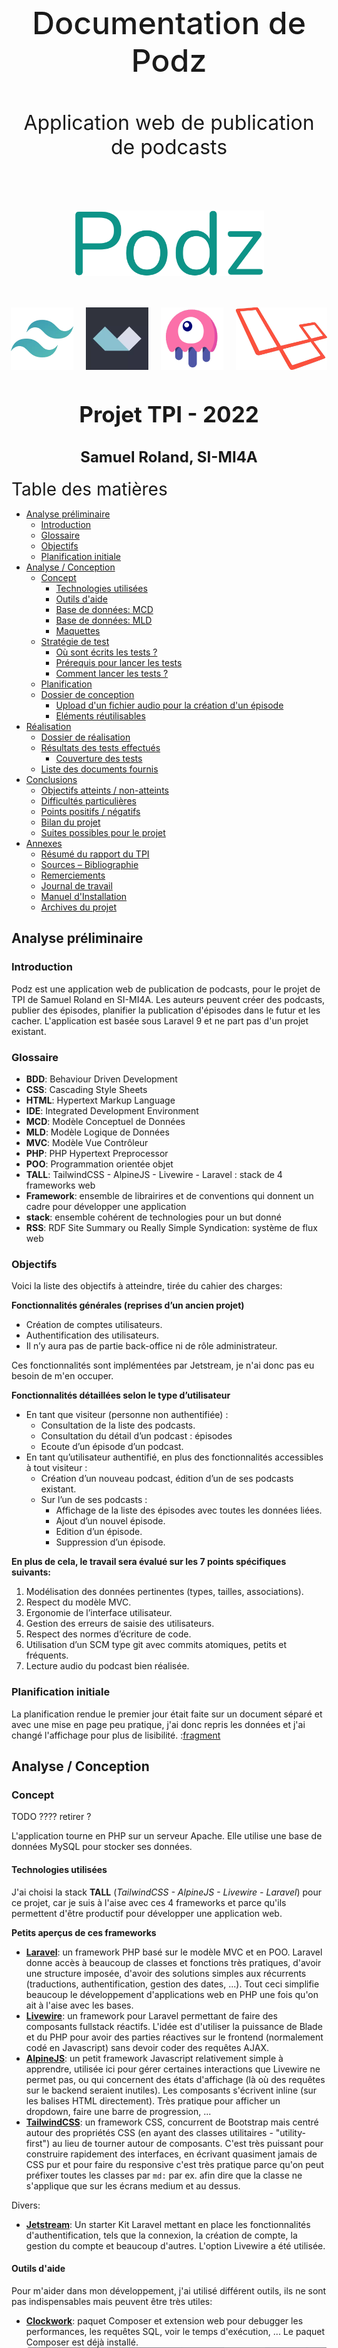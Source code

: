 <div style="text-align: center; padding-top: 150px;">
<p style="text-align: center; border: none; font-size: 50px; font-weight: 500;">Documentation de Podz</p>
<p style="text-align: center; border: none; font-size: 2rem;">Application web de publication de podcasts</p>
<div style="display:flex; padding: 50px 100px; justify-content: center; font-family: Fira Code;">
<img src="logo.png" style="box-shadow: none">
</div>
<div style="display: flex; justify-content: center; margin-bottom: 50px;">
<img style="box-shadow: none; height: 100px; margin: 0px 10px;" src="imgs/tailwind.png" />
<img style="box-shadow: none; height: 100px; margin: 0px 10px;" src="imgs/alpine.png" />
<img style="box-shadow: none; height: 100px; margin: 0px 10px;" src="imgs/livewire.png" />
<img style="box-shadow: none; height: 100px; margin: 0px 10px;" src="imgs/laravel.png" />
</div>

<h2 style="text-align: center; border: none; font-size: 35px;">Projet TPI - 2022</h2>
<h2 style="text-align: center; border: none; font-size: 1.5rem;">Samuel Roland, SI-MI4A</h2>
</div>

<div class="page"/> 


<div style="font-size: 28px; margin-top: 20px;">Table des matières</div>

<!-- toc start -->
<div class="toc">

- [Analyse préliminaire](#analyse-préliminaire)
  - [Introduction](#introduction)
  - [Glossaire](#glossaire)
  - [Objectifs](#objectifs)
  - [Planification initiale](#planification-initiale)
- [Analyse / Conception](#analyse--conception)
  - [Concept](#concept)
    - [Technologies utilisées](#technologies-utilisées)
    - [Outils d'aide](#outils-daide)
    - [Base de données: MCD](#base-de-données-mcd)
    - [Base de données: MLD](#base-de-données-mld)
    - [Maquettes](#maquettes)
  - [Stratégie de test](#stratégie-de-test)
    - [Où sont écrits les tests ?](#où-sont-écrits-les-tests-)
    - [Prérequis pour lancer les tests](#prérequis-pour-lancer-les-tests)
    - [Comment lancer les tests ?](#comment-lancer-les-tests-)
  - [Planification](#planification)
  - [Dossier de conception](#dossier-de-conception)
    - [Upload d'un fichier audio pour la création d'un épisode](#upload-dun-fichier-audio-pour-la-création-dun-épisode)
    - [Eléments réutilisables](#eléments-réutilisables)
- [Réalisation](#réalisation)
  - [Dossier de réalisation](#dossier-de-réalisation)
  - [Résultats des tests effectués](#résultats-des-tests-effectués)
    - [Couverture des tests](#couverture-des-tests)
  - [Liste des documents fournis](#liste-des-documents-fournis)
- [Conclusions](#conclusions)
  - [Objectifs atteints / non-atteints](#objectifs-atteints--non-atteints)
  - [Difficultés particulières](#difficultés-particulières)
  - [Points positifs / négatifs](#points-positifs--négatifs)
  - [Bilan du projet](#bilan-du-projet)
  - [Suites possibles pour le projet](#suites-possibles-pour-le-projet)
- [Annexes](#annexes)
  - [Résumé du rapport du TPI](#résumé-du-rapport-du-tpi)
  - [Sources – Bibliographie](#sources--bibliographie)
  - [Remerciements](#remerciements)
  - [Journal de travail](#journal-de-travail)
  - [Manuel d'Installation](#manuel-dinstallation)
  - [Archives du projet](#archives-du-projet)

<!-- toc end -->

</div>

<div class="page"/><!-- saut de page -->

## Analyse préliminaire
### Introduction

Podz est une application web de publication de podcasts, pour le projet de TPI de Samuel Roland en SI-MI4A. Les auteurs peuvent créer des podcasts, publier des épisodes, planifier la publication d'épisodes dans le futur et les cacher. L'application est basée sous Laravel 9 et ne part pas d'un projet existant. <!-- pas "part de zéro" -->

### Glossaire

- **BDD**: Behaviour Driven Development
- **CSS**: Cascading Style Sheets
- **HTML**: Hypertext Markup Language
- **IDE**: Integrated Development Environment
- **MCD**: Modèle Conceptuel de Données
- **MLD**: Modèle Logique de Données
- **MVC**: Modèle Vue Contrôleur
- **PHP**: PHP Hypertext Preprocessor
- **POO**: Programmation orientée objet
- **TALL**: TailwindCSS - AlpineJS - Livewire - Laravel : stack de 4 frameworks web
- **Framework**: ensemble de librairires et de conventions qui donnent un cadre pour développer une application
- **stack**: ensemble cohérent de technologies pour un but donné
- **RSS**: RDF Site Summary ou Really Simple Syndication: système de flux web

### Objectifs

Voici la liste des objectifs à atteindre, tirée du cahier des charges:

**Fonctionnalités générales (reprises d’un ancien projet)**
- Création de comptes utilisateurs.
- Authentification des utilisateurs.
- Il n’y aura pas de partie back-office ni de rôle administrateur.

Ces fonctionnalités sont implémentées par Jetstream, je n'ai donc pas eu besoin de m'en occuper.

**Fonctionnalités détaillées selon le type d’utilisateur**
- En tant que visiteur (personne non authentifiée) :
  - Consultation de la liste des podcasts.
  - Consultation du détail d’un podcast : épisodes
  - Ecoute d’un épisode d’un podcast.
- En tant qu’utilisateur authentifié, en plus des fonctionnalités accessibles à tout visiteur :
    - Création d’un nouveau podcast, édition d’un de ses podcasts existant.  
  - Sur l’un de ses podcasts :
    - Affichage de la liste des épisodes avec toutes les données liées.
    - Ajout d’un nouvel épisode.
    - Edition d’un épisode.
    - Suppression d’un épisode.

**En plus de cela, le travail sera évalué sur les 7 points spécifiques suivants:**
1. Modélisation des données pertinentes (types, tailles, associations).
1. Respect du modèle MVC.
1. Ergonomie de l’interface utilisateur.
1. Gestion des erreurs de saisie des utilisateurs.
1. Respect des normes d’écriture de code.
1. Utilisation d’un SCM type git avec commits atomiques, petits et fréquents.
1. Lecture audio du podcast bien réalisée.

### Planification initiale
<!--
Ce chapitre montre la planification du projet. Celui-ci peut être découpé en tâches qui seront planifiées. Il s'agit de la première planification du projet, celle-ci devra être revue après l'analyse. Cette planification sera présentée sous la forme d'un diagramme.

Ces éléments peuvent être repris des spécifications de départ.
-->
La planification rendue le premier jour était faite sur un document séparé et avec une mise en page peu pratique, j'ai donc repris les données et j'ai changé l'affichage pour plus de lisibilité.
:[fragment](markdown-build/planification-initiale.md)

<div class="page"/>

## Analyse / Conception
### Concept

TODO ???? retirer ?

L'application tourne en PHP sur un serveur Apache. Elle utilise une base de données MySQL pour stocker ses données.

#### Technologies utilisées
J'ai choisi la stack **TALL** (*TailwindCSS - AlpineJS - Livewire - Laravel*) pour ce projet, car je suis à l'aise avec ces 4 frameworks et parce qu'ils permettent d'être productif pour développer une application web.

**Petits aperçus de ces frameworks**
- **[Laravel](https://laravel.com/)**: un framework PHP basé sur le modèle MVC et en POO. Laravel donne accès à beaucoup de classes et fonctions très pratiques, d'avoir une structure imposée, d'avoir des solutions simples aux récurrents (traductions, authentification, gestion des dates, ...). Tout ceci simplifie beaucoup le développement d'applications web en PHP une fois qu'on ait à l'aise avec les bases.
- **[Livewire](https://laravel-livewire.com/)**: un framework pour Laravel permettant de faire des composants fullstack réactifs. L'idée est d'utiliser la puissance de Blade et du PHP pour avoir des parties réactives sur le frontend (normalement codé en Javascript) sans devoir coder des requêtes AJAX.
- **[AlpineJS](https://alpinejs.dev/)**: un petit framework Javascript relativement simple à apprendre, utilisée ici pour gérer certaines interactions que Livewire ne permet pas, ou qui concernent des états d'affichage (là où des requêtes sur le backend seraient inutiles). Les composants s'écrivent inline (sur les balises HTML directement). Très pratique pour afficher un dropdown, faire une barre de progression, ...
- **[TailwindCSS](https://tailwindcss.com/)**: un framework CSS, concurrent de Bootstrap mais centré autour des propriétés CSS (en ayant des classes utilitaires - "utility-first") au lieu de tourner autour de composants. C'est très puissant pour construire rapidement des interfaces, en écrivant quasiment jamais de CSS pur et pour faire du responsive c'est très pratique parce qu'on peut préfixer toutes les classes par `md:` par ex. afin dire que la classe ne s'applique que sur les écrans medium et au dessus.

Divers:
- **[Jetstream](https://jetstream.laravel.com/2.x/introduction.html)**: Un starter Kit Laravel mettant en place les fonctionnalités d'authentification, tels que la connexion, la création de compte, la gestion du compte et beaucoup d'autres. L'option Livewire a été utilisée.

<div class="page"/>

#### Outils d'aide
Pour m'aider dans mon développement, j'ai utilisé différent outils, ils ne sont pas indispensables mais peuvent être très utiles:
- **[Clockwork](https://underground.works/clockwork/)**: paquet Composer et extension web pour debugger les performances, les requêtes SQL, voir le temps d'exécution, ... Le paquet Composer est déjà installé.
![clockwork](imgs/clockwork.png)
- **[Laravel Valet](https://laravel.com/docs/9.x/valet)**: fait tourner des serveurs web avec Nginx les rendant accessibles via des domaines en .test. Ce qui me permet de faire tourner mon serveur sous `podz.test` sans avoir besoin de me soucier de démarrer et d'arrêter ce serveur ni de gérer plusieurs ports quand plusieurs serveurs sont allumés. Fonctionne pour MacOS, mais des forks pour [Windows](https://github.com/cretueusebiu/valet-windows) et [Linux](https://cpriego.github.io/valet-linux/) existent également. Attention à bien suivre la procédure d'installation pour ne pas être coupé d'internet à cause du DNS local mal configuré.
![valet](imgs/valet.png)

</div>

<div class="page"/>

#### Base de données: MCD
![MCD](MCD.png)
</div>

**Spécificités dans Episodes**:
- Les combinaisons du Numéro et du podcast lié, ainsi que le titre et le podcast lié, sont uniques (exemple: on ne peut pas avoir 2 fois un épisode 4 du podcast "Summer stories", et on ne peut pas avoir 2 fois un épisode nommé "Summer 2020 review" du podcast "Summer stories").
- La date de création est définie par la date de création de l'épisode sur la plateforme (avec l'upload du fichier), peu importe ses autres informations (la publication ou l'état caché n'a pas d'influence sur cette date). Cette date ne change jamais et est affichée qu'à l'auteur.
- La date de publication peut être dans le passé ou mais aussi dans le futur. Si elle est dans le futur, l'épisode n'est pas encore publié (jusqu'à la date définie). Ceci permet de programmer dans le futur une publication.
- Le champ Caché est par défaut à Faux et n'a pas d'effet dans ce cas. S'il est Vrai, l'épisode ne sera pas visible dans les détails du podcast.

**Spécificités dans Podcasts**:
- La combinaison du titre et de l'auteur est unique. Exemple: Michelle ne peut pas publier 2 podcasts s'appelant "My story", par contre Michelle et Bob peuvent chacun publier 1 podcast nommé "My story".

<div class="together">

#### Base de données: MLD

![MLD](MLD.png)

</div>

Ce MLD n'a pas été fait à la main mais a été rétro-ingéniéré depuis la base de données, après avoir codé les migrations. Certains champs sont créés par une migration générée par Jetstream, je n'en ai pas besoin mais je ne vais pas les retirer au risque de casser certaines parties existantes. Ce MLD omet volontairement les tables générées par Laravel et propres à chaque application Laravel (`sessions`, `migrations`, ...), une partie provient de migrations créées par Jetstream. Ne vous étonnez donc pas de trouver d'autres tables dans la base de données, je ne les utilise pas directement. 

todo: documenter spécificités.
Les champs `created_at` et `updated_at` sont gérés automatiquement par Laravel, je n'utilise que le `created_at` en lecture seulement.

<!--
Le concept complet avec toutes ses annexes :

Par exemple : 
•	Multimédia: carte de site, maquettes papier, story board préliminaire, …
•	Bases de données: interfaces graphiques, modèle conceptuel.
•	Programmation: interfaces graphiques, maquettes, analyse fonctionnelle…
•	…
-->
<div class="together">

#### Maquettes
Le gabarit est déjà designé par Jetstream. La vue en tant que visiteur (donc déconnecté):
![page](models/Gabarit-visitor.png)
La vue en tant qu'auteur, donc connecté.
![page](models/Gabarit-author.png)
Pour pouvoir utiliser les fonctionnalités requises, voici la liste complète des pages nécessaires et leur maquette:

- Page Connexion
- Page Inscription
- Page Liste des podcasts
- Page Page Détails d'un podcast
  - Vue visiteur
  - Vue Détails et édition pour auteur
- Page Création d'un podcast

</div>

**Page Connexion**  
![page](models/Connexion.png)

**Page Inscription**  
![page](models/Inscription.png)

<div class="together">

**Page Liste des podcasts**  
Cette page est visible publiquement et c'est la page par défaut de l'application, on y accède également via le bouton Podcasts en haut à gauche. On peut cliquer sur un podcast pour accéder à ses détails.
![page](models/Podcasts_page.png)

</div>

<div class="together">

**Page Détails d'un podcast**

**Vue visiteur**  
Les visiteurs ne voient que les épisodes qui sont visibles et qu'une partie de leurs informations. Ils ne voient que le numéro, le titre, la description, l'audio et la date (mais sans l'heure et la minute de publication).
![page](models/Page_d%C3%A9tails_podcast_visiteur.png)
</div>

<div class="together">

**Vue Détails et édition pour auteur**  
L'auteur voit toutes les informations de ses podcasts contrairement au visiteur. L'auteur a une vue visiteur sur les podcasts qui ne lui appartiennent pas. Nous sommes le 09.05.2022 dans cette maquette, l'épisode 4 est caché et le 5 est planifié pour le 10.05.2022 à 15:08. L'épisode 4 est caché parce que l'auteur a décidé après coup de le remettre en privé. Voici l'apparance de la page quand un auteur la charge.
![page](models/Vue-auteur-podcast-details.png)
</div>

<div class="together">

Quand l'auteur clique sur les icônes d'édition, des formulaires s'affichent pour les éléments sélectionnés afin de permettre l'édition ou la suppression. Ici l'auteur crée un 5 ème épisode planifiée qui ne sera publié que le lendemain à 15h08. On peut éditer plusieurs éléments à la fois, il n'y aura pas de conflit.
![page](models/Vue-auteur-podcast-details-edition.png)

</div>

<div class="together">

**Page Création d'un podcast**  
Simple formulaire pour créer un nouveau podcast, avec affichage des erreurs en dessous des champs si jamais les valeurs rentrées sont invalides.
![page](models/Page_cr%C3%A9er_podcast.png)
</div>

<div class="together">

### Stratégie de test

<!--

Décrire la stratégie globale de test: 

•	types de des tests et ordre dans lequel ils seront effectués.
•	les moyens à mettre en œuvre.
•	couverture des tests (tests exhaustifs ou non, si non, pourquoi ?).
•	données de test à prévoir (données réelles ?).
•	les testeurs extérieurs éventuels.
-->

Cette section concerne la manière dont est testé Podz durant le projet et à la fin. Je teste manuellement les fonctionnalités dans son navigateur (Firefox) et écrit aussi des tests automatisés avec PHPUnit (un framework PHP de tests). La plupart des fonctionnalités sont couvertes par ces tests automatisés et quand cela n'est pas le cas, je regarde à la main si cela fonctionne. Les factories et le seeder écrits sont également très utile pour les tests. 

La stratégie de développement est le BDD (Behavior Driven Development). Cela consiste à écrire des tests qui testent le comportement avant de coder, s'assurer que le test plante, puis développer jusqu'à que le test passe. Ensuite on peut refactoriser pour augmenter la qualité tout en s'assurant que cela fonctionne.  
Toute la suite de tests est lancée très fréquemment (plusieurs fois par jour) pour s'assurer qu'une nouvelle fonctionnalité n'a pas cassé une autre en chemin.
</div>
<!-- todo: check BDD meaning -->

#### Où sont écrits les tests ?
Tous les tests se trouve dans le dossier `tests` à la racine du repository. Le dossier `Feature` contient les tests fonctionnels, `Unit` les tests unitaires et `Jetstream` les tests créé par Jetstream (ces derniers ont été déplacé de `Feature` afin de ne pas les exécuter constamment).

#### Prérequis pour lancer les tests
Il est nécessaire d'avoir mis en place le projet et d'avoir l'extension PHP SQLite.

<!-- todo: à corriger -->
Avant chaque test, on retourne à l'état initiale grâce au trait `RefreshDatabase`. Puis le seeder `DatabaseSeeder` s'exécute graĉe au `$seed` défini à `true`. Ces 2 configurations sont faites dans `tests/TestCase.php`, ce qui permet au final que tous les tests sont lancées sur une base de données propre et remplie.

Afin de ne pas impacter la base de données de développement, les tests sont lancés sur une base de données SQLite en mémoire. Voici les lignes en bas du fichier de configuration de PHPUnit `phpunit.xml`, qui redéfinit 2 variables d'environnement permettant d'avoir une base de données en RAM.
```xml
<env name="DB_DATABASE" value=":memory:"/>
<env name="DB_CONNECTION" value="sqlite"/>
```

#### Comment lancer les tests ?
Il y a différentes manières de lancer les tests dans un terminal dans le dossier du projet:
- `./vendor/bin/phpunit`
- `php artisan test`
- `phpunit` (si phpunit a été installé séparement)

Les tests en dehors du dossier `tests/Unit` et `tests/Feature` ne seront pas lancés. Pour exécuter les tests de Jetstream si besoin, il faut lancer `php artisan test tests/Jetstream`.

Vous pouvez passer des paramètres à `phpunit` (aussi possible pour la commande `php artisan test`).

**Exemples**:
1. pour exécuter seulement 1 test nommé `test_podcasts_page_exists` on peut filtrer:  
`php artisan test --filter test_podcasts_page_exists`
1. pour exécuter une classe de tests donnée:  
`php artisan test tests/Feature/PodcastsTest.php`
1. pour exécuter les tests d'un dossier:  
`php artisan test tests/Unit`

Je recommande de configurer un raccourci dans votre IDE pour lancer les tests. J'ai utilisé ce réglage de raccourci dans VSCode pour lancer tous les tests lors d'un `ctrl+t ctrl+t`
```json
{
    "key": "ctrl+t ctrl+t",
    "command": "workbench.action.terminal.sendSequence",
    "args": {
        "text": "php artisan test\u000D"
    }
}
```

### Planification
La liste des tâches est la même qu'au départ, les estimations n'ont pas été modifiées, l'ordre est le même qu'il y avait dans les colonnes Todo sur GitHub au début du projet. Afin de comparer ce qui avait été prévu et ce qui s'est réellement passé finalement, j'ai rajouté quelques colonnes. Tout le tableau est ordré par la date d'achèvement des tâches, ce qui explique que ce n'est pas exactement le même ordre que la planification initiale.
:[fragment](markdown-build/planification-finale.md)

<!-- ajouter heures diverses non classifiées -->
<!-- commentaire avance et retard, et rattrapage et total, et heures diverse significations.-->
<!--
Révision de la planification initiale du projet :

•	planning indiquant les dates de début et de fin du projet ainsi que le découpage connu des diverses phases. 
•	partage des tâches en cas de travail à plusieurs.

Il s’agit en principe de la planification définitive du projet. Elle peut être ensuite affinée (découpage des tâches). Si les délais doivent être ensuite modifiés, le responsable de projet doit être avisé, et les raisons doivent être expliquées dans l’historique.
-->

### Dossier de conception

**Résumé des podcasts**  
Sur la page Podcasts, il y a un résumé des descriptions des podcasts, qui se limitent à 150 caractères (+3 petits points), puisque la description est trop longue pour être affichée entièrement et l'utilisation de `text-overflow: ellipsis` en CSS sur plusieurs lignes n'est pas très simple. Raccourcir en PHP était donc l'autre solution. Un attribute `summary` de la classe `Podcast` permet de récuperer facilement ce résumé. Si la description est plus courte que la limite, la description est utilisée.

**Visibilité des épisodes**
Pour qu'un épisode soit visible publiquement il faut que sa date de publication soit dans le passé et que son état Caché soit Faux. Si cette condition n'est pas vraie, l'épisode n'est visible que par l'auteur.

**Traduction**  
Pour que les messages d'erreurs soient en français. J'utilise le système d'internationalisation de Laravel et j'ai défini le français comme langue par défaut et l'anglais comme langue de repli ("fallback language") au cas où quelquechose n'aurait pas été traduit en français. J'ai dupliqué le fichier `lang/fr/validation.php` à partir `lang/en/validation.php` et j'ai traduit les quelques messages d'erreurs que j'utilisais.

**Vues de Jetstream**  
Le `navigation-menu.blade.php` a été modifié afin d'avoir les bons boutons. Le logo de Jetstream était modifiable dans 3-4 fichiers différents, j'ai préféré regrouper le tout dans `logo.blade.php` afin de centraliser. Le logo utilise la couleur `green` définie dans `tailwind.config.js`.

**Routes**  
J'ai suivi les conventions des noms et URLs des routes comme pour les controlleurs resources (je n'en ai pas utilisé dans ce projet).

![laravel-doc-image](imgs/routes-convention.png)
[*Tiré de la documentation de Laravel*](https://laravel.com/docs/9.x/controllers#actions-handled-by-resource-controller)

<!--
Fournir tous les document de conception:

•	le choix du matériel HW
•	le choix des systèmes d'exploitation pour la réalisation et l'utilisation
•	le choix des outils logiciels pour la réalisation et l'utilisation
•	site web: réaliser les maquettes avec un logiciel, décrire toutes les animations sur papier, définir les mots-clés, choisir une formule d'hébergement, définir la méthode de mise à jour, …
•	bases de données: décrire le modèle relationnel, le contenu détaillé des tables (caractéristiques de chaque champs) et les requêtes.
•	programmation et scripts: organigramme, architecture du programme, découpage modulaire, entrées-sorties des modules, pseudo-code / structogramme…

Le dossier de conception devrait permettre de sous-traiter la réalisation du projet !
-->
#### Upload d'un fichier audio pour la création d'un épisode
J'ai décidé de fixer la taille maximum d'upload de fichiers à 150MB. Cette limite est fixée dans l'application, au niveau de la validation à la création d'un épisode.
Ces 2 paramètres dans la configuration de PHP (fichier `php.ini`) doivent être augmentées au dessus de 150MB: `upload_max_filesize` et `post_max_size`.

Les fichiers audios sont stockés dans `storage/app/public/episodes` c'est à dire dans le dossier `episodes` du dossier `public`.

#### Eléments réutilisables

**Le composant Field**  
Un composant Blade permettant d'abstraire les éléments communs à tous les champs de formulaire: l'affichage du label, le design basique, l'affichage des erreurs de validations.

Propriétés du composant
| Nom           | Type   | Requis | Description                                                                                                           |
| ------------- | ------ | ------ | --------------------------------------------------------------------------------------------------------------------- |
| `name`        | String | Oui    | Le nom technique du champ, utilisé pour l'attribut `name` de l'input et par le `@error()` et par la fonction `old()`. |
| `label`       | String | Non    | Nom du label au dessus du champ.                                                                                      |
| `type`        | String | Non    | Type de l'`<input>`. Par défaut `text`. Si `textarea` est donné, une balise `<textarea>` est utilisée à la place.     |
| `placeholder` | String | Non    | Un placeholder qui est ajouté directement sur le champ.                                                               |
| `cssOnField`  | String | Non    | Des classes CSS qui sont ajoutées directement sur le champ.                                                           |

Tous les autres attributs non reconnus sont transférés à la `div` racine du composant, ce qui permet d'ajouter du style ou d'autres attributs HTML. Tous les attributs commençant par `wire:model` sont ajoutés au champ pour permettre l'utilisation de ce composant avec Livewire.

Exemple d'utilisation:
```html
<form action="{{ route('podcasts.store') }}" method="POST">
<x-field label="Title" name="title"></x-field>
<x-field label="Description" type="textarea" name="description"></x-field>
<x-field label="Date de naissance" type="date" name="user.date"></x-field>
[...]
</form>
```

Un autre exemple d'utilisation dans le cas d'un formulaire géré par Livewire:
```html
<div>
    <x-field 
        wire:keyup.enter="update" 
        placeholder="Rentrez un titre court et marquant." 
        label="Title" name="podcast.title" 
        wire:model.lazy="podcast.title">
    </x-field>
    <x-field 
        label="Description" type="textarea" 
        name="podcast.description" wire:model.lazy="podcast.description">
    </x-field>
    @csrf
    <button wire:click.prevent="update" class="btn mt-1">Enregistrer</button>
</div>
```


**Classes CSS et couleurs**  
J'ai défini 3 nouvelles couleurs Tailwind, qu'on peut utiliser partout où les couleurs sont utiles avec TailwindCSS (`border-green`, `text-lightblue`, ...)
```javascript
//Extrait de tailwind.config.js
colors: {
    'green': '#0d9488',
    'blue': '#0d1594',
    'lightblue': '#0d159414',
}
```

Il y a aussi des classes CSS qui peuvent être utilisées pour avoir un design commun à travers l'interface:
- `text-info`: pour les messages d'informations
- `btn`: pour les boutons

<div class="page"/>

## Réalisation
### Dossier de réalisation

<!-- réduire taille du texte pour éviter les overflow-->
**Structure du repository**  
Certains dossiers de Laravel moins pertinents ont été remplacés par des `...`. Seulement les dossiers et les fichiers à la racine sont affichés. Uniquement ceux que j'ai utilisé sont définis.

<pre class="text-sm">
podz                      <span>Racine du repository</span>
├─ app                    <span></span>
│   ├─ Actions            <span></span>
│   │   ├─ Fortify        <span></span>
│   │   └─ Jetstream      <span></span>
│   ├─ Console            <span></span>
│   ├─ Exceptions         <span></span>
│   ├─ Http               <span></span>
│   │   ├─ Controllers    <span>Les classes contrôleurs</span>
│   │   ├─ Livewire       <span></span>
│   │   └─ Middleware     <span></span>
│   ├─ Models             <span>Les classes modèles</span>
│   ├─ Providers          <span></span>
│   └─ View               <span>Les classes des vues, pour les composants Blade</span>
│       └─ Components     <span></span>
├─ ...                    <span></span>
├─ config                 <span>Les fichiers de configuration globaux</span>
├─ database               <span>Tout ce qui concerne la gestion de la base de données</span>
│   ├─ factories          <span>Les factories pour créer des données fictives</span>
│   ├─ migrations         <span>Les migrations pour définir la structure des tables</span>
│   └─ seeders            <span>Les seeders pour remplir la base de données avec les factories</span>
├─ docs                   <span>Dossier pour stocker les éléments de documentations (MCD, MLD)</span>
│   ├─ imgs               <span>Les images utilisées dans cette documentation</span>
│   ├─ models             <span>Les exports des maquettes</span>
│   └─ sources            <span>Les fichiers source binaires des maquettes, MCD et MLD</span>
├─ lang                   <span>Les fichiers de langues</span>
│   ├─ en                 <span></span>
│   └─ fr                 <span>Certaines traductions en français</span>
├─ public                 <span></span>
├─ resources              <span>Toutes les ressources utiles à générer nos vues</span>
│   ├─ css                <span>Style CSS global écrit dans app.css</span>
│   ├─ js                 <span>Javascript global écrit dans app.js</span>
│   ├─ markdown           <span></span>
│   └─ views              <span></span>
│       ├─ api            <span></span>
│       ├─ auth           <span></span>
│       ├─ components     <span></span>
│       ├─ layouts        <span>Contient le gabarit app.blade.php</span>
│       ├─ livewire       <span>Les vues pour Livewire</span>
│       ├─ podcasts       <span>Vues pour les podcasts</span>
│       ├─ profile        <span></span>
│       └─ vendor         <span></span>
│           └─ jetstream  <span>Les vues de Jetstream </span>
│               └─ ...    <span></span>
├─ routes                 <span>Configuration des routes dans web.php</span>
├─ storage                <span>Espace de stockage dédié</span>
│   ├─ app                <span>Dossier ciblé par le disque "local"</span>
│   │   ├─ public         <span>Dossier publiquement accessible et ciblé par le disque "public"</span>
│   │   └─ testing        <span>Fichiers audios de tests pour le développement</span>
│   ├─ clockwork          <span></span>
│   ├─ ...                <span></span>
│   └─ logs               <span>Emplacement de laravel.log</span>
├─ tests                  <span>Tests automatisés</span>
│   ├─ Feature            <span>Tests fonctionnels</span>
│   ├─ Jetstream          <span>Tests créés par Jetstream</span>
│   └─ Unit               <span>Tests unitaires</span>
│                         <span></span>
│   .editorconfig         <span></span>
│   .env.example          <span>Fichier .env d'exemple</span>                    
│   .gitattributes        <span></span>
│   .gitignore            <span></span>
│   .styleci.yml          <span></span>
│   artisan               <span>Le CLI artisan</span>
│   composer.json         <span>Liste des paquets Composer requis</span>
│   composer.lock         <span>Liste des paquets Composer installées et leur version</span>
│   package-lock.json     <span>Liste des paquets NPM installées et leur version</span>
│   package.json          <span>Liste des paquets NPM requis</span>
│   phpunit.xml           <span>Fichier de configuration de PhpUnit</span>
│   README.md             <span></span>
│   tailwind.config.js    <span>Configuration de Tailwind</span>
│   webpack.mix.js        <span>Configuration du build JS et CSS avec Webpack pour Mix</span>
</pre>

<!--

Décrire la réalisation "physique" de votre projet

•	les répertoires où le logiciel est installé
•	la liste de tous les fichiers et une rapide description de leur contenu (des noms qui parlent !)
•	les versions des systèmes d'exploitation et des outils logiciels
•	la description exacte du matériel
•	le numéro de version de votre produit !
•	programmation et scripts: librairies externes, dictionnaire des données, reconstruction du logiciel - cible à partir des sources.

NOTE : Evitez d’inclure les listings des sources, à moins que vous ne désiriez en expliquer une partie vous paraissant importante. Dans ce cas n’incluez que cette partie…
-->

### Résultats des tests effectués
<!-- Compléter temps !! -->
Cette capture montre le résultat des tests exécutés le YYY à YYY. Tous les tests passent.
![img](imgs/tests-results.png)

<!-- todo: check selenium and testing tools -->
Voici la liste complète des tests, les noms devraient permettre d'avoir une idée de ce qui est testé et quels cas sont couverts.

<!-- todo: update the list and names if changed in between! -->
1. **`Tests\Unit\EpisodeTest`**
    1. `path is well built`

2. **`Tests\Unit\PodcastTest`**
    1. `podcasts summary is correctly extracted`
    2. `podcasts summary doesnt extract when description length is already good`
    3. `get next number really gives next number`

3. **`Tests\Feature\EpisodeCreationTest`**
    1. `podcast details page uses episode creation component`
    2. `podcast details page doesnt use episode creation if not author`
    3. `episode creation works`
    4. `data are correctly validated`
    5. `audio file type is validated`
    6. `default value of the episode are set`
    7. `publishing fails silently if forbidden`
    8. `publishing 2 episodes with same title in a podcast is not possible`

4. **`Tests\Feature\EpisodeDeletionTest`**
    1. `episode deletion works`
    2. `episode deletion is only authorized to the author`

5. **`Tests\Feature\EpisodeUpdateTest`**
    1. `podcast details page uses episode update component`
    2. `podcast details page doesnt use episode update if not author`
    3. `episode update works`
    4. `data are correctly validated`
    5. `datetime value is set after mount`
    6. `update fails silently if forbidden`
    7. `updating title to another episode title in the same podcast fails`

6. **`Tests\Feature\PodcastCreationTest`**
    1. `create a podcast page exists`
    2. `create a podcast page is guarded`
    3. `store route is guarded`
    4. `podcast creation works`
    5. `podcast is not created on invalid request`
    6. `new podcast button is present`
    7. `new podcast button doesnt exist as visitor`

7. **`Tests\Feature\PodcastDetailsTest`**
    1. `podcasts details page exists`
    2. `podcast info component is included in the page`
    3. `all information are displayed for the author`
    4. `a message is displayed when no episode is published`
    5. `prefix text of future release date is displayed correctly for author`
    6. `release date displays only date for the public`
    7. `future episodes are not publicly visible`
    8. `past hidden episodes are nt visible for the public`
    9. `only required info are displayed publicly`

8. **`Tests\Feature\PodcastUpdateTest`**
    1. `podcast details page contains update component`
    2. `podcast details page doesnt contain update component as visitor and as non author`
    3. `details can be updated`
    4. `details must be valid`

9. **`Tests\Feature\PodcastsTest`**
    1. `podcasts page exists`
    2. `the page has title and description`
    3. `all podcasts are displayed with their data`


#### Couverture des tests
Comme les tests sont écrits et exécutés en PHP, les tests ne peuvent que tester le comportement backend. Les interactions frontend ne peuvent pas être testées avec les outils actuels.

Pour la plupart des fonctionnalités, j'ai suivi cette ordre pour décider des tests à écrire et de leur contenu:
1. D'abord écrire un test pour vérifier que la page existe ou que le composant testé est bien chargé dans une des pages.
2. Ensuite tester le comportement idéal (toutes les données valides) pour s'assurer que les données gérées ont bien été modifiées.
3. Puis tester les validations des données.
4. Et finalement valider les permissions de visibilité ou d'accès (ex: être sûr qu'un visiteur ne peut pas modifier un épisode ou ne peut pas voir d'épisode s'il est invisible).

<!-- check order and reorder if needed -->

**Ce que les tests ne couvrent pas**:
- Validation de la taille maximale d'upload d'un fichier pour la création d'épisode

Les tests manuels ont permis de vérifier que cela fonctionnait. Un test manuel avec un fichier mp3 de 170Mo a été fait plusieurs fois afin de vérifier la limite de 150Mo. En voici la démonstration:

![file-upload-error](imgs/file-upload-error.png)

<!--
### Erreurs restantes  

S'il reste encore des erreurs: 

•	Description détaillée
•	Conséquences sur l'utilisation du produit
•	Actions envisagées ou possibles
TODO: a retirer au dernier moment.
-->

### Liste des documents fournis
- Ce rapport de projet nommé "Documentation de Podz" <!-- nom du fichier -->
- Journal de travail
- README: contient la documentation d'installation du projet

<!--
todo: utile ?

Lister les documents fournis au client avec votre produit, en indiquant les numéros de versions 

•	le rapport de projet
•	le manuel d'Installation (en annexe)
•	le manuel d'Utilisation avec des exemples graphiques (en annexe)
•	autres…
-->

<div class="page"/>

## Conclusions
<!--

Développez en tous cas les points suivants:

•	Objectifs atteints / non-atteints
•	Points positifs / négatifs
•	Difficultés particulières
•	Suites possibles pour le projet (évolutions & améliorations)

 -->

### Objectifs atteints / non-atteints

Tous les objectifs fixés au départ ont été atteints.
| Objectif                                                                                      | Atteint ? |
| --------------------------------------------------------------------------------------------- | --------- |
| En tant que visiteur (personne non authentifiée) :                                            |           |
| <li>Consultation de la liste des podcasts.</li>                                               | Oui       |
| <li>Consultation du détail d’un podcast : épisodes  </li>                                     | Oui       |
| <li>Ecoute d’un épisode d’un podcast.    </li>                                                | Oui       |
| En tant qu’utilisateur authentifié, en plus des fonctionnalités accessibles à tout visiteur : |           |
| <li>Création d’un nouveau podcast, édition d’un de ses podcasts existant.    </li>            | Oui       |
| Sur l’un de ses podcasts :                                            </li>                   |           |
| <li>Affichage de la liste des épisodes avec toutes les données liées.  </li>                  | Oui       |
| <li>Ajout d’un nouvel épisode.                                           </li>                | Oui       |
| <li>Edition d’un épisode.                                          </li>                      | Oui       |
| <li>Suppression d’un épisode.                                       </li>                     | Oui       |

 <!-- ![podz en images](imgs/) todo -->

### Difficultés particulières

### Points positifs / négatifs


### Bilan du projet

J'ai eu beaucoup de plaisir à développer Podz, surtout avec l'écriture des tests. Contrairement à mon Pré-TPI où je n'avais pas pu terminer le développement et la documentation, je suis plutôt content d'avoir réussi à finir toutes les fonctionnalités demandées dans les temps et d'avoir pu faire correctement la documentation. Je me sens encore plus à l'aise qu'avant pour écrire des tests, même pour des cas plus complexe pour gérer des fichiers et des erreurs. J'ai compris les stratégies de base pour savoir ce qu'on peut tester ou pas, quand je dois en écrire un nouveau je sais donc rapidement quels sont les éléments à inclure. Au passage, j'ai appris que tous les navigateurs ne supportent pas tous les fichiers audio (surtout s'ils sont propriétaires), Firefox par ex. a quelques difficultés avec les fichiers `.m4a`.
Comme durant mon Pré-TPI, j'ai eu de la peine avec l'upload de fichiers parce que je n'arrivais pas à écrire des tests corrects. Donc j'ai beaucoup testé à la main et cela devenait vite chronophage. Grâce à l'aide M. Hurni mon chef de projet, j'ai pu changer de stratégie pour ces tests.

### Suites possibles pour le projet
De nombreuses fonctionnalités pourraient implémentés si le projet est réutilisé par quelqu'un d'autre. Voici une petite liste d'idées:
1. Ajouter un flux RSS pour écouter le podcast depuis un lecteur de podcasts (comme Apple Podcasts par exemple)
2. 

<div class="page"/>

## Annexes
<!-- todo: document séparé ?? -->
### Résumé du rapport du TPI
**Situation de départ**  
Le but du projet est de développer une application web avec Laravel de publication de podcasts. Pour les auteurs, il doit être possible de créer et modifier leurs podcasts, et créer, éditer et supprimer des épisodes dans leurs podcasts. Les épisodes doivent pouvoir être publiés dans le futur et caché par l'auteur si besoin. Le projet est parti de rien (il ne s'appuie pas sur un autre projet). J'ai choisi d'appeler l'application Podz.  
Les critères spécifiques demandaient de faire une modélisation des données pertinentes, de respecter les principes du modèle MVC, d'avoir une interface utilisateur propre et utilisable. Il était aussi demandé de suivre les normes d'écriture de code, d'utiliser un système de versionning en faisant des petits commits atomiques et fréquents. Les épisodes devaient aussi être correctement écoutables dans les navigateurs.

**Mise en oeuvre**  
En plus de l'utilisation du framework Laravel, j'y ai ajouté Livewire, AlpineJS et TailwindCSS. Ces 4 frameworks que j'avais utilisé en stage et pour des projets personnels forment la stack TALL et sont régulièrement utilisé dans l'écosystème Laravel.  
Pour ne pas avoir à développer la connexion et la création de compte, j'ai utilisé le starter kit Jetstream qui mettait déjà tout en place. J'ai fait mon MCD et MLD de ma base de données. J'ai réfléchi aux différentes pages nécessaires pour utiliser les fonctionnalités requises et j'ai fait des maquettes pour chacune des pages. La page de détails d'un podcast a en fait plusieurs vues, selon si l'on est visiteur ou auteur, et en tant qu'auteur on peut ouvrir ou fermer les formulaires pour modifier des épisodes ou les informations du podcast. Une fois cette analyse terminée, j'ai développé l'une après l'autre toutes les fonctionnalités demandées, tout en suivant ma planification. J'ai eu un peu d'avance au départ sur le premier sprint (j'ai avancé une tâche du sprint 2 au sprint 1) puis comme la création d'épisode avec l'upload de fichiers était plus complexe que je l'imaginais, j'ai eu un peu de retard sur mon planning, mais j'ai réussi à rattraper le retard à la fin et tout finir dans les temps.  
La particularité de mon TPI par rapport à d'autres élèves est que j'ai écrit de nombreux tests automatisés pour m'assurer que la majeure partie du comportement de mon application était correct et restait fonctionnel tout le long du projet. J'ai utilisé PHPUnit pour écrire ces tests. L'écriture a pris un peu de temps tout au long du projet, mais ils ont permis d'accélerer la validation du fonctionnement, j'ai ainsi pu éviter beaucoup d'essais à la main puisque j'avais confiance sur le fait que mon backend fonctionne. Il restait bien sûr à s'assurer que tout fonctionne comme prévu dans mon navigateur mais cela était plus rapide à déterminer.

**Résultats**  
Toutes les fonctionnalités demandées ont pu être implémentées et testées. La création d'un podcast se fait sur une page dédiée, tandis que l'édition d'un podcast, la création, modification et suppression d'épisodes se font toutes dans la même page Détails d'un podcast. Je n'ai pas eu de difficultés particulières à designer mon application, je n'ai donc pas eu besoin d'utiliser de template. Les points spécifiques ont été respectés.

<div class="page"/>

### Sources – Bibliographie
Pour résoudre mes différents problèmes j'ai surtout utilisé StackOverflow et les documentations officielles des 4 frameworks que j'utilise:
- **[Documentation de Laravel](https://laravel.com/docs)**
- **[Documentation de Livewire](https://laravel-livewire.com/docs)**
- **[Documentation de AlpineJS](https://alpinejs.dev/docs)**
- **[Documentation de TailwindCSS](https://tailwindcss.com/docs)**

J'ai aussi utilisé le site [**Mozilla Developer Network**](https://developer.mozilla.org/fr/) comme référence pour le HTML et le CSS.

- **Icônes**: les icônes ont été copié-collées (en SVG) depuis [heroicons.com](https://heroicons.com/), elle sont publiées sous licence MIT.

- [Liste des Types de médias, par l'IANA](https://www.iana.org/assignments/media-types/media-types.xhtml). Cette ressource m'a été utile pour trouver les types MIME des fichiers audios .ogg, .opus, et .mp3 pour la validation lors de la création d'épisode.

**Aides humaines**
- **M. Hurni**: conseils et retours réguliers, réponses à mes questions.
- **Gatien Jayme**: aide relecture des documents

### Remerciements
J'aimerai remercier M. Hurni pour les retours et les conseils techniques qu'il m'a apporté au Pré-TPI et au TPI qui m'ont permis de progresser avec Laravel en général et l'écriture de tests. J'espère avoir pu utiliser au mieux ces feedbacks et continuer de m'améliorer continuellement sur Laravel et les autres frameworks à l'avenir, pour produire du code de qualité et maîtriser de plus en plus ces technologies.

Je remercie aussi Gatien Jayme pour sa relecture de ma documentation.

<!--

Liste des livres utilisés (Titre, auteur, date), des sites Internet (URL) consultés, des articles (Revue, date, titre, auteur)… Et de toutes les aides externes (noms)   
-->
### Journal de travail
Le journal est disponible en document séparé (voir archives) ou directement sur Github [en Markdown](https://github.com/samuelroland/podz/blob/main/docs/podz-journal.md) ou [en PDF](https://github.com/samuelroland/podz/blob/main/docs/podz-journal.md).

### Manuel d'Installation
Toutes les informations nécessaires à l'installation du projet se trouve dans le README disponible en document séparé (voir archives) ou sur GitHub [en Markdown](https://github.com/samuelroland/podz/blob/main/README.md).

### Archives du projet
- `podz-code-samuel-roland.zip`
- `podz-documentation-samuel-roland.pdf`
- `podz-journal-de-travail-samuel-roland.pdf`
- `podz-résumé-tpi-samuel-roland.pdf`
- `podz-readme-samuel-roland.pdf`

